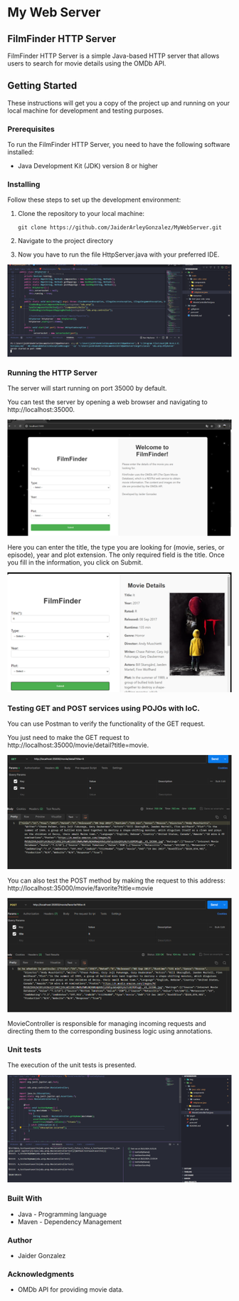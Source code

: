 # My Web Server
## FilmFinder HTTP Server
FilmFinder HTTP Server is a simple Java-based HTTP server that allows users to search for movie details using the OMDb API.


## Getting Started

These instructions will get you a copy of the project up and running on your local machine for development and testing purposes.

### Prerequisites

To run the FilmFinder HTTP Server, you need to have the following software installed:

- Java Development Kit (JDK) version 8 or higher

### Installing

Follow these steps to set up the development environment:

1. Clone the repository to your local machine:

    ```
    git clone https://github.com/JaiderArleyGonzalez/MyWebServer.git
    ```
2. Navigate to the project directory

3. Now you have to run the file HttpServer.java with your preferred IDE.

![](/img/Ejecucion.png)

### Running the HTTP Server

The server will start running on port 35000 by default.


You can test the server by opening a web browser and navigating to http://localhost:35000.

![](/img/Server.png)


Here you can enter the title, the type you are looking for (movie, series, or episode), year and plot extension. The only required field is the title. Once you fill in the information, you click on Submit.

![](/img/Busqueda.png)

### Testing GET and POST services using POJOs with IoC.

You can use Postman to verify the functionality of the GET request.

You just need to make the GET request to http://localhost:35000/movie/detail?title=movie.

![](/img/get.png)

You can also test the POST method by making the request to this address: http://localhost:35000/movie/favorite?title=movie

![](/img/post.png)

MovieController is responsible for managing incoming requests and directing them to the corresponding business logic using annotations.

### Unit tests


The execution of the unit tests is presented.

![](/img/test.png)

### Built With
- Java - Programming language
- Maven - Dependency Management
### Author
- Jaider Gonzalez
### Acknowledgments
- OMDb API for providing movie data.